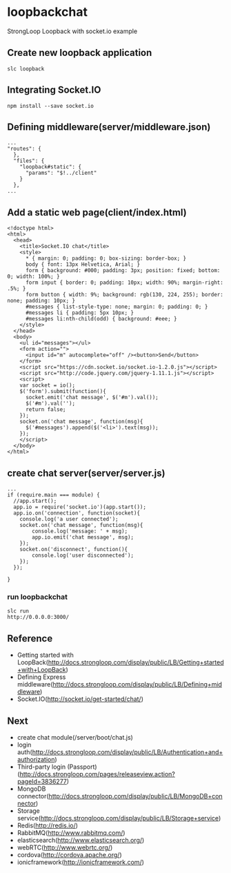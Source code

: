 # loopbackchat
StrongLoop Loopback with socket.io example

## Create new loopback application
```
slc loopback
```

## Integrating Socket.IO
```
npm install --save socket.io
```

## Defining middleware(server/middleware.json)
```
...
"routes": {
  },
  "files": {
    "loopback#static": {
      "params": "$!../client"
    }
  },
...
```

## Add a static web page(client/index.html)
```
<!doctype html>
<html>
  <head>
    <title>Socket.IO chat</title>
    <style>
      * { margin: 0; padding: 0; box-sizing: border-box; }
      body { font: 13px Helvetica, Arial; }
      form { background: #000; padding: 3px; position: fixed; bottom: 0; width: 100%; }
      form input { border: 0; padding: 10px; width: 90%; margin-right: .5%; }
      form button { width: 9%; background: rgb(130, 224, 255); border: none; padding: 10px; }
      #messages { list-style-type: none; margin: 0; padding: 0; }
      #messages li { padding: 5px 10px; }
      #messages li:nth-child(odd) { background: #eee; }
    </style>
  </head>
  <body>
    <ul id="messages"></ul>
    <form action="">
      <input id="m" autocomplete="off" /><button>Send</button>
    </form>
    <script src="https://cdn.socket.io/socket.io-1.2.0.js"></script>
    <script src="http://code.jquery.com/jquery-1.11.1.js"></script>
    <script>
    var socket = io();
    $('form').submit(function(){
      socket.emit('chat message', $('#m').val());
      $('#m').val('');
      return false;
    });
    socket.on('chat message', function(msg){
      $('#messages').append($('<li>').text(msg));
    });
    </script>
  </body>
</html>
```

## create chat server(server/server.js)
```
...
if (require.main === module) {
  //app.start();
  app.io = require('socket.io')(app.start());
  app.io.on('connection', function(socket){
  	console.log('a user connected');
  	socket.on('chat message', function(msg){
    	console.log('message: ' + msg);
    	app.io.emit('chat message', msg);
  	});
  	socket.on('disconnect', function(){
  		console.log('user disconnected');
  	});
  });
  
}
```

### run loopbackchat
```
slc run
http://0.0.0.0:3000/
```

## Reference
- Getting started with LoopBack(http://docs.strongloop.com/display/public/LB/Getting+started+with+LoopBack)
- Defining Express middleware(http://docs.strongloop.com/display/public/LB/Defining+middleware)
- Socket.IO(http://socket.io/get-started/chat/)

## Next
- create chat module(/server/boot/chat.js)
- login auth(http://docs.strongloop.com/display/public/LB/Authentication+and+authorization)
- Third-party login (Passport)(http://docs.strongloop.com/pages/releaseview.action?pageId=3836277)
- MongoDB connector(http://docs.strongloop.com/display/public/LB/MongoDB+connector)
- Storage service(http://docs.strongloop.com/display/public/LB/Storage+service)
- Redis(http://redis.io/)
- RabbitMQ(http://www.rabbitmq.com/)
- elasticsearch(http://www.elasticsearch.org/)
- webRTC(http://www.webrtc.org/)
- cordova(http://cordova.apache.org/)
- ionicframework(http://ionicframework.com/)



